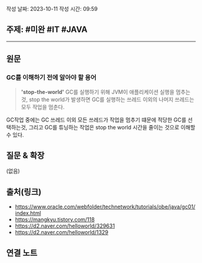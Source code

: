 작성 날짜: 2023-10-11
작성 시간: 09:59

## 주제: #미완 #IT #JAVA 

----
## 원문

### GC를 이해하기 전에 알아야 할 용어

> **'stop-the-world'**
	GC를 실행하기 위해 JVM이 애플리케이션 실행을 멈추는 것, stop the world가 발생하면 GC를 실행하는 쓰레드 이외의 나머지 쓰레드는 모두 작업을 멈춘다.

GC작업 중에는 GC 쓰레드 이외 모든 쓰레드가 작업을 멈추기 떄문에 적당한 GC를 선택하는것, 그리고 GC를 튜닝하는 작업은 stop the world 시간을 줄이는 것으로 이해할 수 있다.


## 질문 & 확장

(없음)

## 출처(링크)
- https://www.oracle.com/webfolder/technetwork/tutorials/obe/java/gc01/index.html
- https://mangkyu.tistory.com/118
- https://d2.naver.com/helloworld/329631
- https://d2.naver.com/helloworld/1329
## 연결 노트










